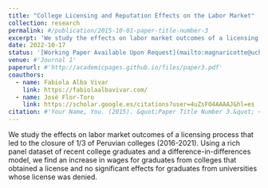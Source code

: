 ```yaml
---
title: "College Licensing and Reputation Effects on the Labor Market"
collection: research
permalink: #/publication/2015-10-01-paper-title-number-3
excerpt: 'We study the effects on labor market outcomes of a licensing process that led to the closure of 1/3 of Peruvian colleges (2016-2021). Using a rich panel dataset of recent college graduates and a difference-in-differences model, we find an increase in wages for graduates from colleges that obtained a license and no significant effects for graduates from universities whose license was denied.'
date: 2022-10-17
status: '[Working Paper Available Upon Request](mailto:magnaricotte@uchicago.edu)'
venue: #'Journal 1'
paperurl: #'http://academicpages.github.io/files/paper3.pdf'
coauthors:
  - name: Fabiola Alba Vivar
    link: https://fabiolaalbavivar.com/
  - name: José Flor-Toro
    link: https://scholar.google.es/citations?user=4uZsFO4AAAAJ&hl=es
citation: #'Your Name, You. (2015). &quot;Paper Title Number 3.&quot; <i>Journal 1</i>. 1(3).'
---
```

We study the effects on labor market outcomes of a licensing process that led to the closure of 1/3 of Peruvian colleges (2016-2021). Using a rich panel dataset of recent college graduates and a difference-in-differences model, we find an increase in wages for graduates from colleges that obtained a license and no significant effects for graduates from universities whose license was denied.